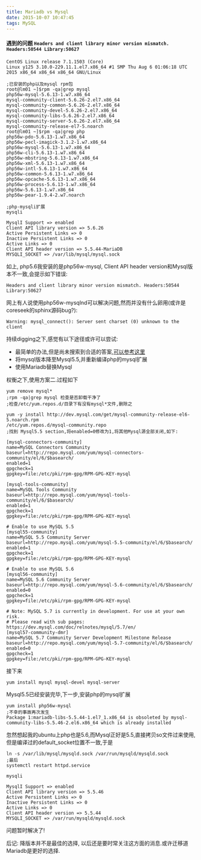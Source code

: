 ```yaml
---
title: Mariadb vs Mysql
date: 2015-10-07 10:47:45
tags: MySQL
---
```

#### 遇到的问题 `Headers and client library minor version mismatch. Headers:50544 Library:50627`
```
CentOS Linux release 7.1.1503 (Core)
Linux y125 3.10.0-229.11.1.el7.x86_64 #1 SMP Thu Aug 6 01:06:18 UTC 2015 x86_64 x86_64 x86_64 GNU/Linux

;已安装的php以及mysql rpm包
root@lm01 ~]$rpm -qa|grep mysql
php56w-mysql-5.6.13-1.w7.x86_64
mysql-community-client-5.6.26-2.el7.x86_64
mysql-community-common-5.6.26-2.el7.x86_64
mysql-community-devel-5.6.26-2.el7.x86_64
mysql-community-libs-5.6.26-2.el7.x86_64
mysql-community-server-5.6.26-2.el7.x86_64
mysql-community-release-el7-5.noarch
root@lm01 ~]$rpm -qa|grep php
php56w-pdo-5.6.13-1.w7.x86_64
php56w-pecl-imagick-3.1.2-1.w7.x86_64
php56w-mysql-5.6.13-1.w7.x86_64
php56w-cli-5.6.13-1.w7.x86_64
php56w-mbstring-5.6.13-1.w7.x86_64
php56w-xml-5.6.13-1.w7.x86_64
php56w-intl-5.6.13-1.w7.x86_64
php56w-common-5.6.13-1.w7.x86_64
php56w-opcache-5.6.13-1.w7.x86_64
php56w-process-5.6.13-1.w7.x86_64
php56w-5.6.13-1.w7.x86_64
php56w-pear-1.9.4-2.w7.noarch

;php-mysqli扩展
mysqli

MysqlI Support => enabled
Client API library version => 5.6.26
Active Persistent Links => 0
Inactive Persistent Links => 0
Active Links => 0
Client API header version => 5.5.44-MariaDB
MYSQLI_SOCKET => /var/lib/mysql/mysql.sock
```

如上, php5.6我安装的是php56w-mysql, Client API header version和Mysql版本不一致,会提示如下错误:
```
Headers and client library minor version mismatch. Headers:50544 Library:50627
```

网上有人说使用php56w-mysqlnd可以解决问题,然而并没有什么卵用(或许是coreseek的sphinx源码bug?):
```
Warning: mysql_connect(): Server sent charset (0) unknown to the client

```

持续digging之下,感觉有以下途径或许可以尝试:
* 最简单的办法,但是尚未搜索到合适的答案,[可以参考这里](https://mariadb.com/kb/en/mariadb/installation-issues-with-php5/)
* 将mysql版本降至Mysql5.5,并重新编译php的mysql扩展
* 使用Mariadb替换Mysql

权衡之下,使用方案二.过程如下
```
yum remove mysql*
;rpm -qa|grep mysql 检查是否卸载干净了
;检查/etc/yum.repos.d/目录下有没有mysql*文件,删除之

yum -y install http://dev.mysql.com/get/mysql-community-release-el6-5.noarch.rpm
/etc/yum.repos.d/mysql-community.repo
;找到 Mysql5.5 section,将enabled=0修改为1,将其他Mysql源全部关闭,如下:

```

```
[mysql-connectors-community]
name=MySQL Connectors Community
baseurl=http://repo.mysql.com/yum/mysql-connectors-community/el/6/$basearch/
enabled=1
gpgcheck=1
gpgkey=file:/etc/pki/rpm-gpg/RPM-GPG-KEY-mysql

[mysql-tools-community]
name=MySQL Tools Community
baseurl=http://repo.mysql.com/yum/mysql-tools-community/el/6/$basearch/
enabled=1
gpgcheck=1
gpgkey=file:/etc/pki/rpm-gpg/RPM-GPG-KEY-mysql

# Enable to use MySQL 5.5
[mysql55-community]
name=MySQL 5.5 Community Server
baseurl=http://repo.mysql.com/yum/mysql-5.5-community/el/6/$basearch/
enabled=1
gpgcheck=1
gpgkey=file:/etc/pki/rpm-gpg/RPM-GPG-KEY-mysql

# Enable to use MySQL 5.6
[mysql56-community]
name=MySQL 5.6 Community Server
baseurl=http://repo.mysql.com/yum/mysql-5.6-community/el/6/$basearch/
enabled=0
gpgcheck=1
gpgkey=file:/etc/pki/rpm-gpg/RPM-GPG-KEY-mysql

# Note: MySQL 5.7 is currently in development. For use at your own risk.
# Please read with sub pages: https://dev.mysql.com/doc/relnotes/mysql/5.7/en/
[mysql57-community-dmr]
name=MySQL 5.7 Community Server Development Milestone Release
baseurl=http://repo.mysql.com/yum/mysql-5.7-community/el/6/$basearch/
enabled=0
gpgcheck=1
gpgkey=file:/etc/pki/rpm-gpg/RPM-GPG-KEY-mysql
```

接下来
```
yum install mysql mysql-devel mysql-server
```

Mysql5.5已经安装完毕,下一步,安装php的mysql扩展
```
yum install php56w-mysql
;不幸的事故再次发生
Package 1:mariadb-libs-5.5.44-1.el7_1.x86_64 is obsoleted by mysql-community-libs-5.5.46-2.el6.x86_64 which is already installed
```

忽然想起我的ubuntu上php也是5.6,而Mysql正好是5.5,直接拷贝so文件过来使用,但是编译过的default_socket位置不一致,于是
```
ln -s /var/lib/mysql/mysqld.sock /var/run/mysqld/mysqld.sock
;最后
systemctl restart httpd.service

mysqli

MysqlI Support => enabled
Client API library version => 5.5.46
Active Persistent Links => 0
Inactive Persistent Links => 0
Active Links => 0
Client API header version => 5.5.44
MYSQLI_SOCKET => /var/run/mysqld/mysqld.sock
```

问题暂时解决了!

后记: 降版本并不是最佳的选择, 以后还是要时常关注这方面的消息.或许迁移道Mariadb是更好的选择.